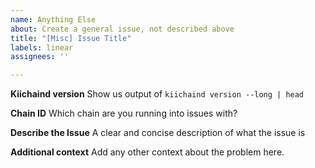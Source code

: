 ```yaml
---
name: Anything Else
about: Create a general issue, not described above
title: "[Misc] Issue Title"
labels: linear
assignees: ''

---
```


**Kiichaind version**
Show us output of `kiichaind version --long | head`

**Chain ID**
Which chain are you running into issues with?

**Describe the Issue**
A clear and concise description of what the issue is

**Additional context**
Add any other context about the problem here.
